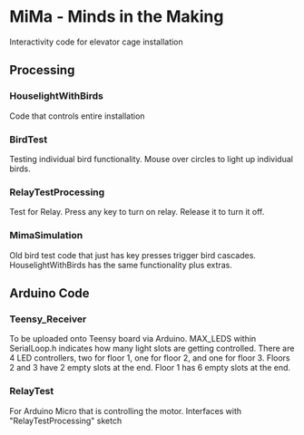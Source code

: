 # MiMa - Minds in the Making

Interactivity code for elevator cage installation

## Processing

### HouselightWithBirds
Code that controls entire installation

### BirdTest
Testing individual bird functionality. Mouse over circles to light up individual birds.

### RelayTestProcessing
Test for Relay. Press any key to turn on relay. Release it to turn it off.

### MimaSimulation
Old bird test code that just has key presses trigger bird cascades. HouselightWithBirds has the same functionality plus extras.

## Arduino Code

### Teensy_Receiver
To be uploaded onto Teensy board via Arduino.
MAX_LEDS within SerialLoop.h indicates how many light slots are getting controlled.
There are 4 LED controllers, two for floor 1, one for floor 2, and one for floor 3.
Floors 2 and 3 have 2 empty slots at the end. Floor 1 has 6 empty slots at the end.

### RelayTest
For Arduino Micro that is controlling the motor. Interfaces with "RelayTestProcessing" sketch
